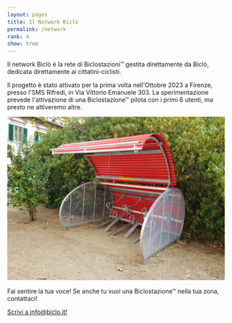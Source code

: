 ```yaml
---
layout: pages
title: Il Network Biclò
permalink: /network
rank: 4
show: true
---
```


Il network Biclò è la rete di Biclostazioni™ gestita direttamente da Biclò, dedicata direttamente ai cittatini-ciclisti.

Il progetto è stato attivato per la prima volta nell'Ottobre 2023 a Firenze, presso l'SMS Rifredi, in Via Vittorio Emanuele 303. La sperimentazione prevede l'attivazione di una Biclostazione™ pilota con i primi 6 utenti, ma presto ne attiveremo altre. 


<img class="mt-5 mb-5 img-fluid" src="res/img/biclostazione-smsrifredi-1.jpg">





Fai sentire la tua voce! Se anche tu vuoi una Biclostazione™ nella tua zona, contattaci!

<p class="text-center"> <a href="mailto:info@biclo.it!" target="_blank" class="btn btn-lg btn-secondary fw-bold border-white bg-white">Scrivi a info@biclo.it!</a> </p>
